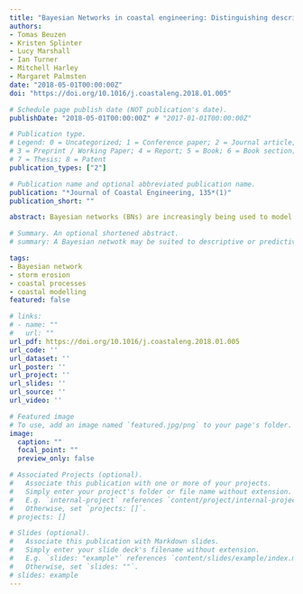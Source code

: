 ```yaml
---
title: "Bayesian Networks in coastal engineering: Distinguishing descriptive and predictive applications"
authors:
- Tomas Beuzen
- Kristen Splinter
- Lucy Marshall
- Ian Turner
- Mitchell Harley
- Margaret Palmsten
date: "2018-05-01T00:00:00Z"
doi: "https://doi.org/10.1016/j.coastaleng.2018.01.005"

# Schedule page publish date (NOT publication's date).
publishDate: "2018-05-01T00:00:00Z" # "2017-01-01T00:00:00Z"

# Publication type.
# Legend: 0 = Uncategorized; 1 = Conference paper; 2 = Journal article;
# 3 = Preprint / Working Paper; 4 = Report; 5 = Book; 6 = Book section;
# 7 = Thesis; 8 = Patent
publication_types: ["2"]

# Publication name and optional abbreviated publication name.
publication: "*Journal of Coastal Engineering, 135*(1)"
publication_short: ""

abstract: Bayesian networks (BNs) are increasingly being used to model complex coastal processes due to their ability to integrate non-linear systems, their transparent probabilistic framework, and low computational cost. A BN may be suited to descriptive or predictive application. Descriptive BNs are highly calibrated models that are useful for better understanding the physics and causal relationships driving a system. Predictive BNs are generalisations of a system that have skill at predicting outside of the training domain. The predictive and descriptive usefulness of a BN depends on its complexity and the amount of data available to train it, but there is often a trade-off; higher descriptive skill comes at the cost of reduced predictive skill. To demonstrate the differences between predictive and descriptive BNs in a coastal engineering context, a BN to predict shoreline recession caused by coastal storm events is developed and tested using an extensive 10-year dataset incorporating 137 individual storms events monitored at Narrabeen-Collaroy Beach, Australia. A parsimonious approach to BN development is used to separately determine the optimum predictive and descriptive BNs for this dataset. Results show that for this dataset two quite different BNs can be developed; one that is optimized to achieve the highest predictive skill, and a second network that is optimized to maximize descriptive skill. The optimum predictive BN is found to comprise 3 nodes (variables) and can predict the shoreline recession caused by unseen storm events with a skill of 65%. The optimum descriptive BN is composed of 5 nodes and can reproduce 88% of the training dataset, but with more limited predictive capabilities. The uses and limitations of these two different approaches to BN formulation are illustrated with example applications to coastal process modelling. It is anticipated that the insights provided in this paper will help to clarify the further development of Bayesian Networks applied to coastal modelling.

# Summary. An optional shortened abstract.
# summary: A Bayesian netwotk may be suited to descriptive or predictive application. The uses and limitations of these two different approaches are illustrated with example applications to coastal process modelling.

tags:
- Bayesian network
- storm erosion
- coastal processes
- coastal modelling
featured: false

# links:
# - name: ""
#   url: ""
url_pdf: https://doi.org/10.1016/j.coastaleng.2018.01.005
url_code: ''
url_dataset: ''
url_poster: ''
url_project: ''
url_slides: ''
url_source: ''
url_video: ''

# Featured image
# To use, add an image named `featured.jpg/png` to your page's folder.
image:
  caption: ""
  focal_point: ""
  preview_only: false

# Associated Projects (optional).
#   Associate this publication with one or more of your projects.
#   Simply enter your project's folder or file name without extension.
#   E.g. `internal-project` references `content/project/internal-project/index.md`.
#   Otherwise, set `projects: []`.
# projects: []

# Slides (optional).
#   Associate this publication with Markdown slides.
#   Simply enter your slide deck's filename without extension.
#   E.g. `slides: "example"` references `content/slides/example/index.md`.
#   Otherwise, set `slides: ""`.
# slides: example
---
```

<!-- {{% alert note %}}
Click the *Cite* button above to demo the feature to enable visitors to import publication metadata into their reference management software.
{{% /alert %}}

{{% alert note %}}
Click the *Slides* button above to demo Academic's Markdown slides feature.
{{% /alert %}}

# Supplementary notes can be added here, including [code and math](https://sourcethemes.com/academic/docs/writing-markdown-latex/). -->
